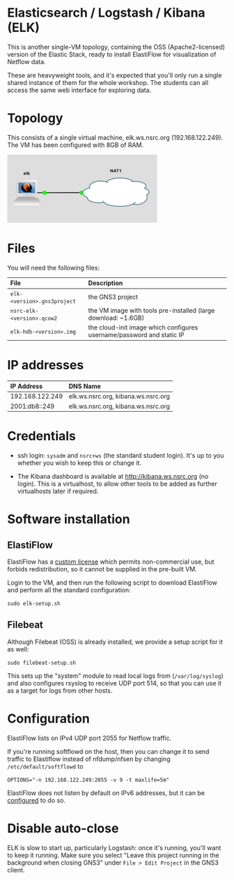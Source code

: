 # Elasticsearch / Logstash / Kibana (ELK)

This is another single-VM topology, containing the OSS (Apache2-licensed)
version of the Elastic Stack, ready to install ElastiFlow for visualization
of Netflow data.

These are heavyweight tools, and it's expected that you'll only run a single
shared instance of them for the whole workshop.  The students can all access
the same web interface for exploring data.

# Topology

This consists of a single virtual machine, elk.ws.nsrc.org
(192.168.122.249).  The VM has been configured with 8GB of RAM.

![ELK topology](elk.png)

# Files

You will need the following files:

File | Description
:--- | :----------
`elk-<version>.gns3project` | the GNS3 project
`nsrc-elk-<version>.qcow2` | the VM image with tools pre-installed (large download: ~1.6GB)
`elk-hdb-<version>.img` | the cloud-init image which configures username/password and static IP

# IP addresses

IP Address      | DNS Name
:-------------- | :---------------------------
192.168.122.249 | elk.ws.nsrc.org, kibana.ws.nsrc.org
2001:db8::249   | elk.ws.nsrc.org, kibana.ws.nsrc.org

# Credentials

* ssh login: `sysadm` and `nsrc+ws` (the standard student login).  It's up
  to you whether you wish to keep this or change it.

* The Kibana dashboard is available at <http://kibana.ws.nsrc.org> (no
  login).  This is a virtualhost, to allow other tools to be added as
  further virtualhosts later if required.

# Software installation

## ElastiFlow

ElastiFlow has a [custom license](http://www.koiossian.com/public/robert_cowart_public_license.txt)
which permits non-commercial use, but forbids redistribution, so it cannot be
supplied in the pre-built VM.

Login to the VM, and then run the following script to download ElastiFlow
and perform all the standard configuration:

```
sudo elk-setup.sh
```

## Filebeat

Although Filebeat (OSS) is already installed, we provide a setup script for
it as well:

```
sudo filebeat-setup.sh
```

This sets up the "system" module to read local logs from (`/var/log/syslog`)
and also configures rsyslog to receive UDP port 514, so that you can use it
as a target for logs from other hosts.

# Configuration

ElastiFlow lists on IPv4 UDP port 2055 for Netflow traffic.

If you're running softflowd on the host, then you can change it to send
traffic to Elastiflow instead of nfdump/nfsen by changing
`/etc/default/softflowd` to

```
OPTIONS="-n 192.168.122.249:2055 -v 9 -t maxlife=5m"
```

ElastiFlow does not listen by default on IPv6 addresses, but it can be
[configured](https://github.com/robcowart/elastiflow/blob/master/INSTALL.md#6-configure-inputs)
to do so.

# Disable auto-close

ELK is slow to start up, particularly Logstash: once it's running, you'll
want to keep it running.  Make sure you select "Leave this project running
in the background when closing GNS3" under `File > Edit Project` in the GNS3
client.
